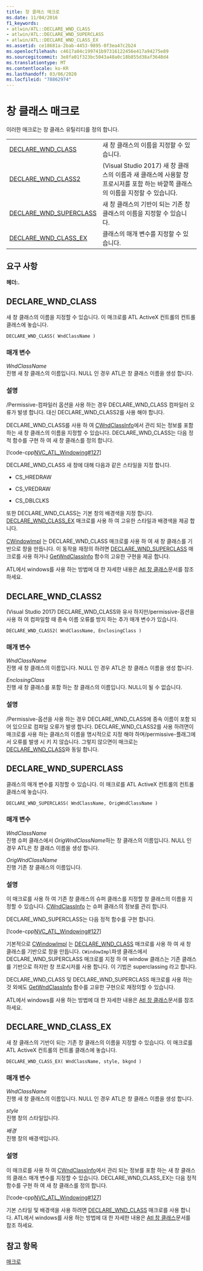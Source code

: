```yaml
---
title: 창 클래스 매크로
ms.date: 11/04/2016
f1_keywords:
- atlwin/ATL::DECLARE_WND_CLASS
- atlwin/ATL::DECLARE_WND_SUPERCLASS
- atlwin/ATL::DECLARE_WND_CLASS_EX
ms.assetid: ce18681a-2bab-4453-9895-0f3ea47c2b24
ms.openlocfilehash: c4617a04c199741b97316122456e417a94275e89
ms.sourcegitcommit: 3e8fa01f323bc5043a48a0c18b855d38af3648d4
ms.translationtype: MT
ms.contentlocale: ko-KR
ms.lasthandoff: 03/06/2020
ms.locfileid: "78862974"
---
```

# <a name="window-class-macros"></a>창 클래스 매크로

이러한 매크로는 창 클래스 유틸리티를 정의 합니다.

|||
|-|-|
|[DECLARE_WND_CLASS](#declare_wnd_class)|새 창 클래스의 이름을 지정할 수 있습니다.|
|[DECLARE_WND_CLASS2](#declare_wnd_class2)|(Visual Studio 2017) 새 창 클래스의 이름과 새 클래스에 사용할 창 프로시저를 포함 하는 바깥쪽 클래스의 이름을 지정할 수 있습니다.|
|[DECLARE_WND_SUPERCLASS](#declare_wnd_superclass)|새 창 클래스의 기반이 되는 기존 창 클래스의 이름을 지정할 수 있습니다.|
|[DECLARE_WND_CLASS_EX](#declare_wnd_class_ex)|클래스의 매개 변수를 지정할 수 있습니다.|

## <a name="requirements"></a>요구 사항

**헤더:.**

##  <a name="declare_wnd_class"></a>DECLARE_WND_CLASS

새 창 클래스의 이름을 지정할 수 있습니다. 이 매크로를 ATL ActiveX 컨트롤의 컨트롤 클래스에 놓습니다.

```
DECLARE_WND_CLASS( WndClassName )
```

### <a name="parameters"></a>매개 변수

*WndClassName*<br/>
진행 새 창 클래스의 이름입니다. NULL 인 경우 ATL은 창 클래스 이름을 생성 합니다.

### <a name="remarks"></a>설명

/Permissive-컴파일러 옵션을 사용 하는 경우 DECLARE_WND_CLASS 컴파일러 오류가 발생 합니다. 대신 DECLARE_WND_CLASS2를 사용 해야 합니다.

DECLARE_WND_CLASS를 사용 하 여 [CWndClassInfo](cwndclassinfo-class.md)에서 관리 되는 정보를 포함 하는 새 창 클래스의 이름을 지정할 수 있습니다. DECLARE_WND_CLASS는 다음 정적 함수를 구현 하 여 새 창 클래스를 정의 합니다.

[!code-cpp[NVC_ATL_Windowing#127](../../atl/codesnippet/cpp/window-class-macros_1.cpp)]

DECLARE_WND_CLASS 새 창에 대해 다음과 같은 스타일을 지정 합니다.

- CS_HREDRAW

- CS_VREDRAW

- CS_DBLCLKS

또한 DECLARE_WND_CLASS는 기본 창의 배경색을 지정 합니다. [DECLARE_WND_CLASS_EX](#declare_wnd_class_ex) 매크로를 사용 하 여 고유한 스타일과 배경색을 제공 합니다.

[CWindowImpl](cwindowimpl-class.md) 는 DECLARE_WND_CLASS 매크로를 사용 하 여 새 창 클래스를 기반으로 창을 만듭니다. 이 동작을 재정의 하려면 [DECLARE_WND_SUPERCLASS](#declare_wnd_superclass) 매크로를 사용 하거나 [GetWndClassInfo](cwindowimpl-class.md#getwndclassinfo) 함수의 고유한 구현을 제공 합니다.

ATL에서 windows를 사용 하는 방법에 대 한 자세한 내용은 [Atl 창 클래스](../../atl/atl-window-classes.md)문서를 참조 하세요.

##  <a name="declare_wnd_class2"></a>DECLARE_WND_CLASS2

(Visual Studio 2017) DECLARE_WND_CLASS와 유사 하지만/permissive-옵션을 사용 하 여 컴파일할 때 종속 이름 오류를 방지 하는 추가 매개 변수가 있습니다.

```
DECLARE_WND_CLASS2( WndClassName, EnclosingClass )
```

### <a name="parameters"></a>매개 변수

*WndClassName*<br/>
진행 새 창 클래스의 이름입니다. NULL 인 경우 ATL은 창 클래스 이름을 생성 합니다.

*EnclosingClass*<br/>
진행 새 창 클래스를 포함 하는 창 클래스의 이름입니다. NULL이 될 수 없습니다.

### <a name="remarks"></a>설명

/Permissive-옵션을 사용 하는 경우 DECLARE_WND_CLASS에 종속 이름이 포함 되어 있으므로 컴파일 오류가 발생 합니다. DECLARE_WND_CLASS2를 사용 하려면이 매크로를 사용 하는 클래스의 이름을 명시적으로 지정 해야 하며/permissive-플래그에서 오류를 발생 시 키 지 않습니다.
그렇지 않으면이 매크로는 [DECLARE_WND_CLASS](#declare_wnd_class)와 동일 합니다.

##  <a name="declare_wnd_superclass"></a>DECLARE_WND_SUPERCLASS

클래스의 매개 변수를 지정할 수 있습니다. 이 매크로를 ATL ActiveX 컨트롤의 컨트롤 클래스에 놓습니다.

```
DECLARE_WND_SUPERCLASS( WndClassName, OrigWndClassName )
```

### <a name="parameters"></a>매개 변수

*WndClassName*<br/>
진행 슈퍼 클래스에서 *OrigWndClassName*하는 창 클래스의 이름입니다. NULL 인 경우 ATL은 창 클래스 이름을 생성 합니다.

*OrigWndClassName*<br/>
진행 기존 창 클래스의 이름입니다.

### <a name="remarks"></a>설명

이 매크로를 사용 하 여 기존 창 클래스의 슈퍼 클래스를 지정할 창 클래스의 이름을 지정할 수 있습니다. [CWndClassInfo](cwndclassinfo-class.md) 는 슈퍼 클래스의 정보를 관리 합니다.

DECLARE_WND_SUPERCLASS는 다음 정적 함수를 구현 합니다.

[!code-cpp[NVC_ATL_Windowing#127](../../atl/codesnippet/cpp/window-class-macros_1.cpp)]

기본적으로 [CWindowImpl](cwindowimpl-class.md) 는 [DECLARE_WND_CLASS](#declare_wnd_class) 매크로를 사용 하 여 새 창 클래스를 기반으로 창을 만듭니다. `CWindowImpl`파생 클래스에서 DECLARE_WND_SUPERCLASS 매크로를 지정 하 여 window 클래스는 기존 클래스를 기반으로 하지만 창 프로시저를 사용 합니다. 이 기법은 superclassing 라고 합니다.

DECLARE_WND_CLASS 및 DECLARE_WND_SUPERCLASS 매크로를 사용 하는 것 외에도 [GetWndClassInfo](cwindowimpl-class.md#getwndclassinfo) 함수를 고유한 구현으로 재정의할 수 있습니다.

ATL에서 windows를 사용 하는 방법에 대 한 자세한 내용은 [Atl 창 클래스](../../atl/atl-window-classes.md)문서를 참조 하세요.

##  <a name="declare_wnd_class_ex"></a>DECLARE_WND_CLASS_EX

새 창 클래스의 기반이 되는 기존 창 클래스의 이름을 지정할 수 있습니다. 이 매크로를 ATL ActiveX 컨트롤의 컨트롤 클래스에 놓습니다.

```
DECLARE_WND_CLASS_EX( WndClassName, style, bkgnd )
```

### <a name="parameters"></a>매개 변수

*WndClassName*<br/>
진행 새 창 클래스의 이름입니다. NULL 인 경우 ATL은 창 클래스 이름을 생성 합니다.

*style*<br/>
진행 창의 스타일입니다.

*배경*<br/>
진행 창의 배경색입니다.

### <a name="remarks"></a>설명

이 매크로를 사용 하 여 [CWndClassInfo](cwndclassinfo-class.md)에서 관리 되는 정보를 포함 하는 새 창 클래스의 클래스 매개 변수를 지정할 수 있습니다. DECLARE_WND_CLASS_EX는 다음 정적 함수를 구현 하 여 새 창 클래스를 정의 합니다.

[!code-cpp[NVC_ATL_Windowing#127](../../atl/codesnippet/cpp/window-class-macros_1.cpp)]

기본 스타일 및 배경색을 사용 하려면 [DECLARE_WND_CLASS](#declare_wnd_class) 매크로를 사용 합니다. ATL에서 windows를 사용 하는 방법에 대 한 자세한 내용은 [Atl 창 클래스](../../atl/atl-window-classes.md)문서를 참조 하세요.

## <a name="see-also"></a>참고 항목

[매크로](atl-macros.md)
